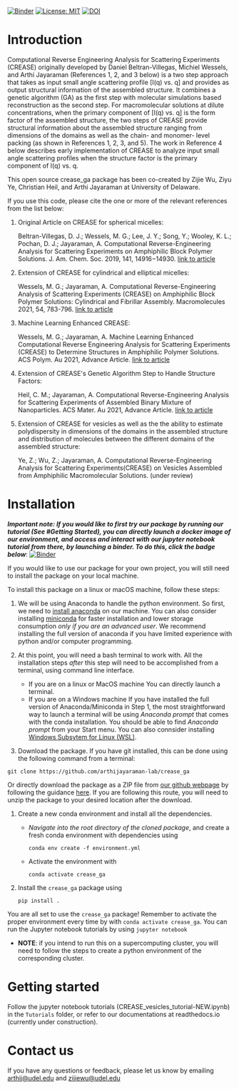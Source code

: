 [![Binder](https://mybinder.org/badge_logo.svg)](https://mybinder.org/v2/gh/arthijayaraman-lab/crease_ga/master) [![License: MIT](https://img.shields.io/badge/License-MIT-yellow.svg)](https://opensource.org/licenses/MIT) [![DOI](https://zenodo.org/badge/387868834.svg)](https://zenodo.org/badge/latestdoi/387868834)

# Introduction
Computational Reverse Engineering Analysis for Scattering Experiments (CREASE) originally developed by Daniel Beltran-Villegas, Michiel Wessels, and Arthi Jayaraman (References 1, 2, and 3 below) is a two step approach that takes as input small angle scattering profile [I(q) vs. q] and provides as output structural information of the assembled structure.  It combines a genetic algorithm (GA) as the first step with molecular simulations based reconstruction as the second step. For macromolecular solutions at dilute concentrations, when the primary component of [I(q) vs. q] is the form factor of the assembled structure, the two steps of CREASE provide structural information about the assembled structure ranging from dimensions of the domains as well as the chain- and monomer- level packing (as shown in References 1, 2, 3, and 5). The work in Reference 4 below describes early implementation of CREASE to analyze input small angle scattering profiles when the structure factor is the primary component of I(q) vs. q. 

This open source crease_ga package has been co-created by Zijie Wu, Ziyu Ye, Christian Heil, and Arthi Jayaraman at University of Delaware.

If you use this code, please cite the one or more of the relevant references from the list below:

1. Original Article on CREASE for spherical micelles:  

   Beltran-Villegas, D. J.; Wessels, M. G.; Lee, J. Y.; Song, Y.; Wooley, K. L.; Pochan, D. J.; Jayaraman, A. Computational Reverse-Engineering Analysis for Scattering Experiments on Amphiphilic Block Polymer Solutions. J. Am. Chem. Soc. 2019, 141, 14916−14930. [link to article](https://pubs.acs.org/doi/abs/10.1021/jacs.9b08028)

2. Extension of CREASE for cylindrical and elliptical micelles: 

   Wessels, M. G.; Jayaraman, A. Computational Reverse-Engineering Analysis of Scattering Experiments (CREASE) on Amphiphilic Block Polymer Solutions: Cylindrical and Fibrillar Assembly. Macromolecules 2021, 54, 783-796. [link to article](https://pubs.acs.org/doi/abs/10.1021/acs.macromol.0c02265)

3. Machine Learning Enhanced CREASE:  

   Wessels, M. G.; Jayaraman, A. Machine Learning Enhanced Computational Reverse Engineering Analysis for Scattering Experiments (CREASE) to Determine Structures in Amphiphilic Polymer Solutions. ACS Polym. Au 2021, Advance Article. [link to article](https://pubs.acs.org/doi/abs/10.1021/acspolymersau.1c00015) 

4. Extension of CREASE's Genetic Algorithm Step to Handle Structure Factors:  

   Heil, C. M.; Jayaraman, A. Computational Reverse-Engineering Analysis for Scattering Experiments of Assembled Binary Mixture of Nanoparticles. ACS Mater. Au 2021, Advance Article. [link to article](https://pubs.acs.org/doi/10.1021/acsmaterialsau.1c00015) 

5. Extension of CREASE for vesicles as well as the the ability to estimate polydispersity in dimensions of the domains in the assembled structure and distribution of molecules between the different domains of the assembled structure: 

   Ye, Z.; Wu, Z.; Jayaraman, A. Computational Reverse-Engineering Analysis for Scattering Experiments(CREASE) on Vesicles Assembled from Amphiphilic Macromolecular Solutions. (under review)

# Installation
___Important note: If you would like to first try our package by running our tutorial (See #Getting Started), you can directly launch a docker image of our environment, and access and interact with our jupyter notebook tutorial from there, by launching a binder. To do this,  click the badge below___:
[![Binder](https://mybinder.org/badge_logo.svg)](https://mybinder.org/v2/gh/arthijayaraman-lab/crease_ga/master)

If you would like to use our package for your own project, you will still need to install the package on your local machine. 

To install this package on a linux or macOS machine, follow these steps:

1. We will be using Anaconda to handle the python environment. So first, we need to [install anaconda](https://docs.conda.io/projects/conda/en/latest/user-guide/install/linux.html) on our machine. You can also consider installing [miniconda](https://docs.conda.io/en/latest/miniconda.html) for faster installation and lower storage consumption _only if you are an advanced user_. We recommend installing the full version of anaconda if you have limited experience with python and/or computer programming.

1. At this point, you will need a bash terminal to work with. All the installation steps _after_ this step will need to be accomplished from a terminal, using command line interface. 
    - If you are on a linux or MacOS machine
       You can directly launch a terminal.
    - If you are on a Windows machine
       If you have installed the full version of Anaconda/Miniconda in Step 1, the most straightforward way to launch a terminal will be using _Anaconda prompt_ that comes with the conda installation. You should be able to find _Anaconda prompt_ from your Start menu. You can also connsider installing [Windows Subsytem for Linux (WSL)](https://ubuntu.com/wsl).

1. Download the package. If you have git installed, this can be done using the following command from a terminal:
```
git clone https://github.com/arthijayaraman-lab/crease_ga
```

Or directly download the package as a ZIP file from [our github webpage](https://github.com/arthijayaraman_lab/crease_ga) by following the guidance [here](https://docs.github.com/en/github/creating-cloning-and-archiving-repositories/cloning-a-repository-from-github/cloning-a-repository). If you are following this route, you will need to unzip the package to your desired location after the download.

1. Create a new conda environment and install all the dependencies. 
   - _Navigate into the root directory of the cloned package_, and create a fresh conda environment with dependencies using
     ```
     conda env create -f environment.yml
     ```
   - Activate the environment with
     ```
     conda activate crease_ga
     ```

1. Install the `crease_ga` package using
   ```
   pip install .
   ```
You are all set to use the `crease_ga` package! Remember to activate the proper environment every time by with `conda activate crease_ga`. You can run the Jupyter notebook tutorials by using
    ```
    jupyter notebook
    ```

- **NOTE**: if you intend to run this on a supercomputing cluster, you will need to follow the steps to create a python environment of the corresponding cluster.


# Getting started
Follow the jupyter notebook tutorials (CREASE_vesicles_tutorial-NEW.ipynb) in the `Tutorials` folder, or refer to our documentations at readthedocs.io (currently under construction).

# Contact us
If you have any questions or feedback, please let us know by emailing arthij@udel.edu and zijiewu@udel.edu
